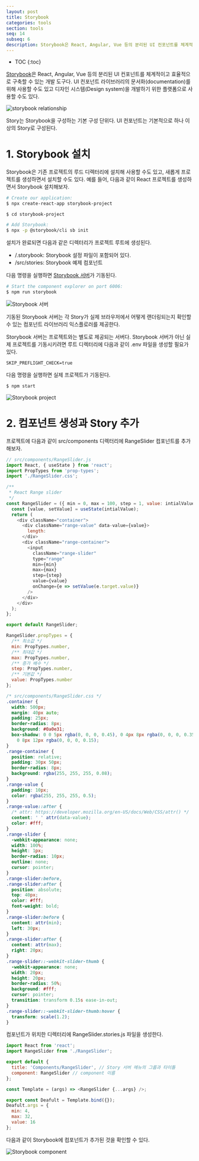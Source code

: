 ```yaml
---
layout: post
title: Storybook
categories: tools
section: tools
seq: 14
subseq: 6
description: Storybook은 React, Angular, Vue 등의 분리된 UI 컨포넌트를 체계적이고 효율적으로 구축할 수 있는 개발 도구다. UI 컨포넌트 라이브러리의 문서화(documentation)를 위해 사용할 수도 있고 디자인 시스템(Design system)을 개발하기 위한 플랫폼으로 사용할 수도 있다.
---
```


* TOC
{:toc}

[Storybook](https://storybook.js.org)은 React, Angular, Vue 등의 분리된 UI 컨포넌트를 체계적이고 효율적으로 구축할 수 있는 개발 도구다. UI 컨포넌트 라이브러리의 문서화(documentation)를 위해 사용할 수도 있고 디자인 시스템(Design system)을 개발하기 위한 플랫폼으로 사용할 수도 있다.

![storybook relationship](img/storybook-relationship.png)

Story는 Storybook을 구성하는 기본 구성 단위다. UI 컨포넌트는 기본적으로 하나 이상의 Story로 구성된다.

# 1. Storybook 설치

Storybook은 기존 프로젝트의 루드 디렉터리에 설치해 사용할 수도 있고, 새롭게 프로젝트를 생성하면서 설치할 수도 있다. 예를 들어, 다음과 같이 React 프로젝트를 생성하면서 Storybook 설치해보자.

```bash
# Create our application:
$ npx create-react-app storybook-project

$ cd storybook-project

# Add Storybook:
$ npx -p @storybook/cli sb init
```

설치가 완료되면 다음과 같은 디렉터리가 프로젝트 루트에 생성된다.

- /.storybook: Storybook 설정 파일이 포함되어 있다.
- /src/stories: Storybook 예제 컴포넌트

다음 명령을 실행하면 [Storybook 서버](http://localhost:6006)가 기동된다.

```bash
# Start the component explorer on port 6006:
$ npm run storybook
```

![Storybook 서버](img/storybook-server.png)

기동된 Storybook 서버는 각 Story가 실제 브라우저에서 어떻게 랜더링되는지 확인할 수 있는 컴포넌트 라이브러리 익스플로러를 제공한다.

Storybook 서버는 프로젝트와는 별도로 제공되는 서버다. Storybook 서버가 아닌 실제 프로젝트를 기동시키려면 루트 디렉터리에 다음과 같이 .env 파일을 생성할 필요가 있다.

```
SKIP_PREFLIGHT_CHECK=true
```

다음 명령을 실행하면 실제 프로젝트가 기동된다.

```bash
$ npm start
```

![Storybook project](img/storybook-project.png)


# 2. 컴포넌트 생성과 Story 추가

프로젝트에 다음과 같이 src/components 디렉터리에 RangeSlider 컴포넌트를 추가해보자.

```javascript
// src/components/RangeSlider.js
import React, { useState } from 'react';
import PropTypes from 'prop-types';
import './RangeSlider.css';

/**
 * React Range slider
 */
const RangeSlider = ({ min = 0, max = 100, step = 1, value: intialValue = 0 }) => {
  const [value, setValue] = useState(intialValue);
  return (
    <div className="container">
      <div className="range-value" data-value={value}>
        length:
      </div>
      <div className="range-container">
        <input
          className="range-slider"
          type="range"
          min={min}
          max={max}
          step={step}
          value={value}
          onChange={e => setValue(e.target.value)}
        />
      </div>
    </div>
  );
};

export default RangeSlider;

RangeSlider.propTypes = {
  /** 최소값 */
  min: PropTypes.number,
  /** 최대값 */
  max: PropTypes.number,
  /** 증가 배수 */
  step: PropTypes.number,
  /** 기본값 */
  value: PropTypes.number
};
```

```css
/* src/components/RangeSlider.css */
.container {
  width: 500px;
  margin: 40px auto;
  padding: 25px;
  border-radius: 8px;
  background: #0a0e31;
  box-shadow: 0 0 5px rgba(0, 0, 0, 0.45), 0 4px 8px rgba(0, 0, 0, 0.35),
    0 8px 12px rgba(0, 0, 0, 0.15);
}
.range-container {
  position: relative;
  padding: 30px 50px;
  border-radius: 8px;
  background: rgba(255, 255, 255, 0.08);
}
.range-value {
  padding: 10px;
  color: rgba(255, 255, 255, 0.5);
}
.range-value::after {
  /* attr: https://developer.mozilla.org/en-US/docs/Web/CSS/attr() */
  content: ' ' attr(data-value);
  color: #fff;
}
.range-slider {
  -webkit-appearance: none;
  width: 100%;
  height: 1px;
  border-radius: 10px;
  outline: none;
  cursor: pointer;
}
.range-slider:before,
.range-slider:after {
  position: absolute;
  top: 40px;
  color: #fff;
  font-weight: bold;
}
.range-slider:before {
  content: attr(min);
  left: 30px;
}
.range-slider:after {
  content: attr(max);
  right: 20px;
}
.range-slider::-webkit-slider-thumb {
  -webkit-appearance: none;
  width: 20px;
  height: 20px;
  border-radius: 50%;
  background: #fff;
  cursor: pointer;
  transition: transform 0.15s ease-in-out;
}
.range-slider::-webkit-slider-thumb:hover {
  transform: scale(1.2);
}
```

컴포넌트가 위치한 디렉터리에 RangeSlider.stories.js 파일을 생성한다.

```javascript
import React from 'react';
import RangeSlider from './RangeSlider';

export default {
  title: 'Components/RangeSlider', // Story 서버 메뉴의 그룹과 타이틀
  component: RangeSlider // component 이름
};

const Template = (args) => <RangeSlider {...args} />;

export const Deafult = Template.bind({});
Deafult.args = {
  min: 4,
  max: 32,
  value: 16
};
```

다음과 같이 Storybook에 컴포넌트가 추가된 것을 확인할 수 있다.

![Storybook component](img/storybook-component.png)
